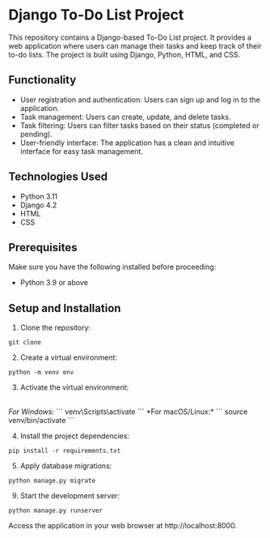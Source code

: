# Django To-Do List Project
This repository contains a Django-based To-Do List project. It provides a web application where users can manage their tasks and keep track of their to-do lists. The project is built using Django, Python, HTML, and CSS.

## Functionality
- User registration and authentication: Users can sign up and log in to the application.
- Task management: Users can create, update, and delete tasks.
- Task filtering: Users can filter tasks based on their status (completed or pending).
- User-friendly interface: The application has a clean and intuitive interface for easy task management.

## Technologies Used
- Python 3.11
- Django 4.2
- HTML
- CSS

## Prerequisites
Make sure you have the following installed before proceeding:
- Python 3.9 or above

## Setup and Installation
1. Clone the repository:
```
git clone
```

2. Create a virtual environment:

```
python -m venv env
```

3. Activate the virtual environment: 
</br>
<i>For Windows:</i>
```
venv\Scripts\activate
```
*For macOS/Linux:*
```
source venv/bin/activate
```

4. Install the project dependencies:
```
pip install -r requirements.txt
```
5. Apply database migrations:
```
python manage.py migrate
```
9. Start the development server:
```
python manage.py runserver
```
Access the application in your web browser at http://localhost:8000.




